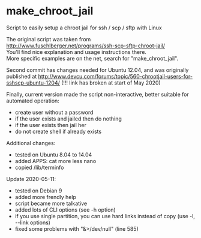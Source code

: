 # make_chroot_jail
Script to easily setup a chroot jail for ssh / scp / sftp with Linux

The original script was taken from  
http://www.fuschlberger.net/programs/ssh-scp-sftp-chroot-jail/  
You'll find nice explanation and usage instructions there.  
More specific examples are on the net, search for "make_chroot_jail".

Second commit has changes needed for Ubuntu 12.04, and was originally published at
http://www.devcu.com/forums/topic/560-chrootjail-users-for-sshscp-ubuntu-1204/ (!!! link has broken at start of May 2020)

Finally, current version made the script non-interactive, better suitable for automated operation:
 * create user without a password
 * if the user exists and jailed then do nothing
 * if the user exists then jail her
 * do not create shell if already exists

Additional changes:
 * tested on Ubuntu 8.04 to 14.04
 * added APPS: cat more less nano
 * copied /lib/terminfo

Update 2020-05-11:
 * tested on Debian 9
 * added more frendly help
 * script became more talkative
 * added lots of CLI options (see -h option)
 * if you use single partition, you can use hard links instead of copy (use -l, --link options)
 * fixed some problems with "&>/dev/null" (line 585)

